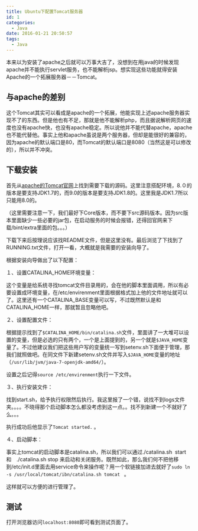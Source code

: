 ```yaml
---
title: Ubuntu下配置Tomcat服务器
id: 1
categories:
  - Java
date: 2016-01-21 20:50:57
tags:
  - Java
---
```


本来以为安装了apache之后就可以万事大吉了，没想到在用java的时候发现apache并不能执行servlet服务，也不能解析jsp。想实现这些功能就得安装Apache的一个拓展服务器－－Tomcat。

## 与apache的差别

这个Tomcat其实可以看成是apache的一个拓展，他能实现上述apache服务器实现不了的东西。但是他也有不足，那就是他不能解析php，而且据说解析网页的速度也没有apache快，也没有apache稳定。所以说他并不能代替apache，apache也不能代替他。事实上他和apache虽说是两个服务器，但却是能很好的兼容的，因为apache的默认端口是80，而Tomcat的默认端口是8080（当然这是可以修改的），所以并不冲突。

## 下载安装

首先从[apache的Tomcat官网](http://tomcat.apache.org/)上找到需要下载的源码。这里注意搭配环境，8.０的版本是要支持JDK1.7的，而9.0的版本是要支持JDK1.8的。这里我是JDK1.7所以只能用8.0的。

（这里需要注意一下，我们最好下Core版本，而不要下src源码版本。因为src版本里面缺少一些必要的jar包，在启动服务的时候会报错，还得回官网来下载/bint/extra里面的包。。。）

下载下来后按理说应该找README文件，但是这里没有。最后浏览了下找到了RUNNING.txt文件，打开一看，大概就是我需要的安装向导了。

根据安装向导做出了以下配置：

１、设置CATALINA_HOME环境变量：

这个变量是给系统寻找tomcat文件目录用的，会在他的脚本里面调用，所以有必要设置成环境变量，在/etc/envirenment里面根据格式加上他的文件地址就可以了。这里还有一个CATALINA_BASE变量可以写，不过既然默认是和CATALINA_HOME一样，那就暂且忽略他吧。

２、设置配置文件：

根据提示找到了`$CATALINA_HOME/bin/catalina.sh`文件，里面讲了一大堆可以设置的变量，但是必选的只有两个，一个是上面提到的，另一个就是`$JAVA_HOME`变量了。不过他建议我们把这些用户写的变量统一写到setenv.sh下面便于管理，那我们就照做吧。在同文件下新建setenv.sh文件并写入`$JAVA_HOME`变量的地址（`/usr/lib/jvm/java-7-openjdk-amd64/`）。

设置之后记得`source /etc/envirenment`执行一下文件。

３、执行安装文件：

找到start.sh，给予执行权限然后执行。我这里报了一个错，说找不到logs文件夹。。。。不晓得那个启动脚本怎么都没考虑到这一点。。找不到新建一个不就好了么。。。

执行成功后他显示了`Tomcat started.` 。


４、启动脚本：

事实上tomcat的启动脚本是catalina.sh，所以我们可以通过./catalina.sh  start 和　./catalina.sh stop 来启动和关闭服务。既然如此，那么我们何不把他移到/etc/init.d里面去用service命令来操作呢？用一个软链接加进去就好了`sudo ln -s /usr/local/tomcat/ibn/catalina.sh tomcat ` 。

这样就可以方便的进行管理了。

## 测试

打开浏览器访问`localhost:8080`即可看到测试页面了。